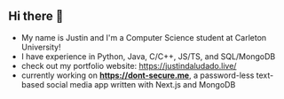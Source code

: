 ## Hi there 👋
- My name is Justin and I'm a Computer Science student at Carleton University!
- I have experience in Python, Java, C/C++, JS/TS, and SQL/MongoDB
- check out my portfolio website: https://justindaludado.live/
- currently working on **https://dont-secure.me**, a password-less text-based social media app written with Next.js and MongoDB
<!--
**justindal/justindal** is a ✨ _special_ ✨ repository because its `README.md` (this file) appears on your GitHub profile.

Here are some ideas to get you started:

- 🔭 I’m currently working on ...
- 🌱 I’m currently learning ...
- 👯 I’m looking to collaborate on ...
- 🤔 I’m looking for help with ...
- 💬 Ask me about ...
- 📫 How to reach me: ...
- 😄 Pronouns: ...
- ⚡ Fun fact: ...
-->
